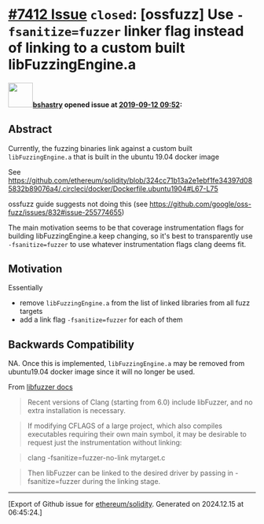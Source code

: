 # [\#7412 Issue](https://github.com/ethereum/solidity/issues/7412) `closed`: [ossfuzz] Use `-fsanitize=fuzzer` linker flag instead of linking to a custom built libFuzzingEngine.a

#### <img src="https://avatars.githubusercontent.com/u/2388185?v=4" width="50">[bshastry](https://github.com/bshastry) opened issue at [2019-09-12 09:52](https://github.com/ethereum/solidity/issues/7412):

## Abstract

Currently, the fuzzing binaries link against a custom built `libFuzzingEngine.a` that is built in the ubuntu 19.04 docker image

See https://github.com/ethereum/solidity/blob/324cc71b13a2e1ebf1fe34397d085832b89076a4/.circleci/docker/Dockerfile.ubuntu1904#L67-L75

ossfuzz guide suggests not doing this (see https://github.com/google/oss-fuzz/issues/832#issue-255774655)

The main motivation seems to be that coverage instrumentation flags for building libFuzzingEngine.a keep changing, so it's best to transparently use `-fsanitize=fuzzer` to use whatever instrumentation flags clang deems fit.

## Motivation

Essentially
  - remove `libFuzzingEngine.a` from the list of linked libraries from all fuzz targets
  - add a link flag `-fsanitize=fuzzer` for each of them


## Backwards Compatibility

NA. Once this is implemented, `libFuzzingEngine.a` may be removed from ubuntu19.04 docker image since it will no longer be used.

From [libfuzzer docs](https://llvm.org/docs/LibFuzzer.html)

> Recent versions of Clang (starting from 6.0) include libFuzzer, and no extra installation is necessary.

> If modifying CFLAGS of a large project, which also compiles executables requiring their own main symbol, it may be desirable to request just the instrumentation without linking:

> clang -fsanitize=fuzzer-no-link mytarget.c

> Then libFuzzer can be linked to the desired driver by passing in -fsanitize=fuzzer during the linking stage.




-------------------------------------------------------------------------------



[Export of Github issue for [ethereum/solidity](https://github.com/ethereum/solidity). Generated on 2024.12.15 at 06:45:24.]
